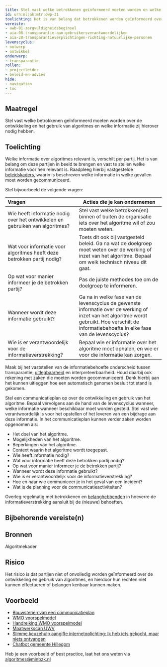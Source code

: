 ```yaml
---
title: Stel vast welke betrokkenen geïnformeerd moeten worden en welke informatie zij nodig hebben. 
id: urn:nl:ak:mtr:owp-31
toelichting: Het is van belang dat betrokkenen worden geïnformeerd over de ontwikkeling en inzet van algoritmes binnen de organisatie. 
vereiste:
- awb-01-zorgvuldigheidsbeginsel
- aia-08-transparantie-aan-gebruikersverantwoordelijken
- aia-28-transparantieverplichtingen-richting-natuurlijke-personen
levenscyclus: 
- ontwerp
- ontwikkel
onderwerp:
- transparantie
rollen:
- projectleider
- beleid-en-advies
hide:
- navigation
- toc
---
```


<!-- Let op! onderstaande regel met 'tags' niet weghalen! Deze maakt automatisch de knopjes op basis van de metadata  -->
<!-- tags -->

## Maatregel
<!-- Vul hier een omschrijving in van wat deze maatregel inhoudt. -->
Stel vast welke betrokkenen geïnformeerd moeten worden over de ontwikkeling en het gebruik van algoritmes en welke informatie zij hierover nodig hebben.

## Toelichting 
<!-- Geef hier een toelichting van deze maatregel -->
Welke informatie over algoritmes relevant is, verschilt per partij. Het is van belang om deze partijen in beeld te brengen en vast te stellen welke informatie voor hen relevant is. Raadpleeg hierbij vastgestelde [beleidskaders](0-org-02-beleid-opstellen-inzet-algoritmes.md), waarin is beschreven welke informatie in welke gevallen moet worden gecommuniceerd.

Stel bijvoorbeeld de volgende vragen:

| Vragen	|Acties die je kan ondernemen |
| :-----------------|---------------|
| Wie heeft informatie nodig over het ontwikkelen en gebruiken van algoritmes? |	Stel vast welke betrokken(en) binnen of buiten de organisatie iets over het algoritme wil of zou moeten weten. |
| Wat voor informatie voor algoritmes heeft deze betrokken partij nodig? | Toets dit ook bij vastgesteld beleid. 	Ga na wat de doelgroep moet weten over de werking of inzet van het algoritme. Bepaal om welk technisch niveau dit gaat. |
| Op wat voor manier informeer je de betrokken partij?	| Pas de juiste methodes toe om de doelgroep te informeren. |
| Wanneer wordt deze informatie gebruikt? | Ga na in welke fase van de levenscyclus de gewenste informatie over de werking of inzet van het algoritme wordt gebruikt. Hoe verschilt de informatiebehoefte in elke fase van de levenscyclus? |
| Wie is er verantwoordelijk voor de informatieverstrekking? | Bepaal wie er informatie over het algoritme moet ophalen, en wie er voor die informatie kan zorgen. |

Maak bij het vaststellen van de informatiebehoefte onderscheid tussen transparantie, [uitlegbaarheid](2-owp-33-toepassen-uitlegbaarheidstechnieken.md) en interpreteerbaarheid. Houd daarbij ook rekening met zaken die moeten worden gecommuniceerd. Denk hierbij aan het kunnen uitleggen hoe een automatisch genomen besluit tot stand is gekomen. 

Stel een communicatieplan op over de ontwikkeling en gebruik van het algoritme. Bepaal vervolgens aan de hand van de levenscyclus wanneer, welke informatie wanneer beschikbaar moet worden gesteld. Stel vast wie verantwoordelijk is voor het opstellen of het leveren van een bijdrage aan deze informatie. In het communicatieplan kunnen verder zaken worden opgenomen als:

  - Het doel van het algoritme.
  - Mogelijkheden van het algoritme.
  - Beperkingen van het algoritme.
  - Context waarin het algoritme wordt toegepast.
  - Wie heeft informatie nodig?
  - Wat voor informatie heeft deze betrokken partij nodig?
  - Op wat voor manier informeer je de betrokken partij?
  - Wanneer wordt deze informatie gebruikt?
  - Wie is er verantwoordelijk voor de informatieverstrekking?
  - Hoe en naar wie communiceer je in het geval van een incident?
  - Wat is de planning voor de communicatieactiviteiten?

Overleg regelmatig met betrokkenen en [belanghebbenden](1-pba-04-betrek-belanghebbenden.md) in hoeverre de informatieverstrekking aansluit bij de (nieuwe) behoeften.

## Bijbehorende vereiste(n)
<!-- Hier volgt een lijst met vereisten op basis van de in de metadata ingevulde vereiste -->

<!-- Let op! onderstaande regel met 'list_vereisten_on_maatregelen_page' niet weghalen! Deze maakt automatisch een lijst van bijbehorende verseisten op basis van de metadata  -->
<!-- list_vereisten_on_maatregelen_page -->

## Bronnen 
<!-- Vul hier de relevante bronnen in voor deze maatregel -->
Algoritmekader
  
## Risico 
<!-- vul hier het specifieke risico in dat kan worden gemitigeerd met behulp van deze maatregel -->
Het risico is dat partijen niet of onvolledig worden geïnformeerd over de ontwikkeling en gebruik van algoritmes, en hierdoor hun rechten niet kunnen effectueren of belangen kenbaar kunnen maken.

## Voorbeeld

- [Bouwstenen van een communicatieplan](https://communicatiekompas.nl/hulpmiddelen/bouwstenen-van-een-communicatieplan)
- [WMO voorspelmodel](https://wmovoorspelmodel.vng.nl/)
- [Handreiking WMO voorspelmodel](https://wmovoorspelmodel.vng.nl/Handreiking%20Wmo%20Voorspelmodel%20juli%202024.pdf)
- [Maatwerkscan UWV](https://www.uwv.nl/nl/over-uwv/organisatie/algoritmeregister-uwv/maatwerkscan)
- [Slimme keuzehulp aangifte internetoplichting: Ik heb iets gekocht, maar niets ontvangen](https://aangifte.politie.nl/iaai-preintake/#/)
- [Chatbot gemeente Hillegom](https://www.hillegom.nl/chatbot)

Heb je een voorbeeld of best practice, laat het ons weten via [algoritmes@minbzk.nl](mailto:algoritmes@minbzk.nl)
